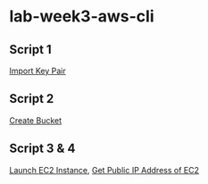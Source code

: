 # lab-week3-aws-cli

## Script 1
[Import Key Pair](https://docs.aws.amazon.com/cli/latest/reference/ec2/import-key-pair.html)

## Script 2
[Create Bucket](https://docs.aws.amazon.com/cli/latest/reference/s3api/create-bucket.html)


## Script 3 & 4
[Launch EC2 Instance](https://docs.aws.amazon.com/cli/latest/reference/ec2/run-instances.html), 
[Get Public IP Address of EC2](https://docs.aws.amazon.com/cli/latest/reference/ec2/describe-instances.html)
